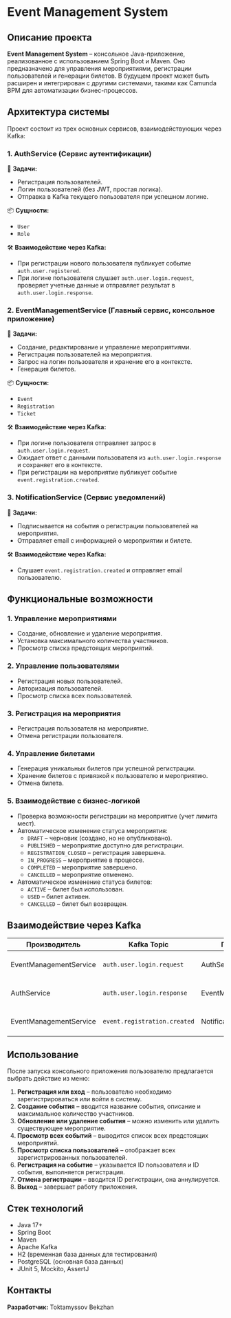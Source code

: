 # Event Management System

## Описание проекта
**Event Management System** – консольное Java-приложение, реализованное с использованием Spring Boot и Maven. Оно предназначено для управления мероприятиями, регистрации пользователей и генерации билетов. В будущем проект может быть расширен и интегрирован с другими системами, такими как Camunda BPM для автоматизации бизнес-процессов.

## Архитектура системы
Проект состоит из трех основных сервисов, взаимодействующих через Kafka:

### 1. **AuthService (Сервис аутентификации)**
📌 **Задачи:**
- Регистрация пользователей.
- Логин пользователей (без JWT, простая логика).
- Отправка в Kafka текущего пользователя при успешном логине.

📦 **Сущности:**
- `User`
- `Role`

🛠 **Взаимодействие через Kafka:**
- При регистрации нового пользователя публикует событие `auth.user.registered`.
- При логине пользователя слушает `auth.user.login.request`, проверяет учетные данные и отправляет результат в `auth.user.login.response`.

### 2. **EventManagementService (Главный сервис, консольное приложение)**
📌 **Задачи:**
- Создание, редактирование и управление мероприятиями.
- Регистрация пользователей на мероприятия.
- Запрос на логин пользователя и хранение его в контексте.
- Генерация билетов.

📦 **Сущности:**
- `Event`
- `Registration`
- `Ticket`

🛠 **Взаимодействие через Kafka:**
- При логине пользователя отправляет запрос в `auth.user.login.request`.
- Ожидает ответ с данными пользователя из `auth.user.login.response` и сохраняет его в контексте.
- При регистрации на мероприятие публикует событие `event.registration.created`.

### 3. **NotificationService (Сервис уведомлений)**
📌 **Задачи:**
- Подписывается на события о регистрации пользователей на мероприятия.
- Отправляет email с информацией о мероприятии и билете.

🛠 **Взаимодействие через Kafka:**
- Слушает `event.registration.created` и отправляет email пользователю.

## Функциональные возможности
### 1. Управление мероприятиями
- Создание, обновление и удаление мероприятия.
- Установка максимального количества участников.
- Просмотр списка предстоящих мероприятий.

### 2. Управление пользователями
- Регистрация новых пользователей.
- Авторизация пользователей.
- Просмотр списка всех пользователей.

### 3. Регистрация на мероприятия
- Регистрация пользователя на мероприятие.
- Отмена регистрации пользователя.

### 4. Управление билетами
- Генерация уникальных билетов при успешной регистрации.
- Хранение билетов с привязкой к пользователю и мероприятию.
- Отмена билета.

### 5. Взаимодействие с бизнес-логикой
- Проверка возможности регистрации на мероприятие (учет лимита мест).
- Автоматическое изменение статуса мероприятия:
  - `DRAFT` – черновик (создано, но не опубликовано).
  - `PUBLISHED` – мероприятие доступно для регистрации.
  - `REGISTRATION_CLOSED` – регистрация завершена.
  - `IN_PROGRESS` – мероприятие в процессе.
  - `COMPLETED` – мероприятие завершено.
  - `CANCELLED` – мероприятие отменено.
- Автоматическое изменение статуса билетов:
  - `ACTIVE` – билет был использован.
  - `USED` – билет активен.
  - `CANCELLED` – билет был возвращен.

## Взаимодействие через Kafka
| Производитель            | Kafka Topic                 | Потребитель             | Описание                          |
|--------------------------|-----------------------------|-------------------------|-----------------------------------|
| EventManagementService  | `auth.user.login.request`   | AuthService             | Запрос на логин пользователя     |
| AuthService             | `auth.user.login.response`  | EventManagementService  | Ответ с данными пользователя     |
| EventManagementService  | `event.registration.created` | NotificationService     | Уведомление о регистрации        |

## Использование
После запуска консольного приложения пользователю предлагается выбрать действие из меню:
1. **Регистрация или вход** – пользователю необходимо зарегистрироваться или войти в систему.
2. **Создание события** – вводится название события, описание и максимальное количество участников.
3. **Обновление или удаление события** – можно изменить или удалить существующее мероприятие.
4. **Просмотр всех событий** – выводится список всех предстоящих мероприятий.
5. **Просмотр списка пользователей** – отображает всех зарегистрированных пользователей.
6. **Регистрация на событие** – указывается ID пользователя и ID события, выполняется регистрация.
7. **Отмена регистрации** – вводится ID регистрации, она аннулируется.
8. **Выход** – завершает работу приложения.

## Стек технологий
- Java 17+
- Spring Boot
- Maven
- Apache Kafka
- H2 (временная база данных для тестирования)
- PostgreSQL (основная база данных)
- JUnit 5, Mockito, AssertJ

## Контакты
**Разработчик:** Toktamyssov Bekzhan


